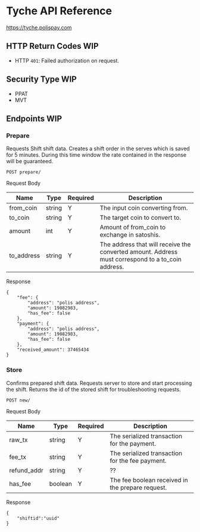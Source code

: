 # Tyche API Reference

https://tyche.polispay.com

## HTTP Return Codes WIP
* HTTP `401`: Failed authorization on request.

## Security Type WIP
* PPAT
* MVT

## Endpoints WIP

### Prepare
Requests Shift shift data. Creates a shift order in the serves which is saved for 5 minutes. During this time window the rate contained in the response will be guaranteed.

```
POST prepare/
```

Request Body

| Name       | Type   | Required | Description                                                                                       |
|------------|--------|----------|---------------------------------------------------------------------------------------------------|
| from_coin  | string | Y        | The input coin converting from.                                                                   |
| to_coin    | string | Y        | The target coin to convert to.                                                                    |
| amount     | int    | Y        | Amount of from_coin to exchange in satoshis.                                                      |
| to_address | string | Y        | The address that will receive the converted amount. Address must correspond to a to_coin address. |


Response
```
{
    "fee": {
        "address": "polis address",
        "amount": 19082983,
        "has_fee": false
    },
    "payment": {
        "address": "polis address",
        "amount": 19082983,
        "has_fee": false
    },
    "received_amount": 37465434
}
```

### Store
Confirms prepared shift data. Requests server to store and start processing the shift. Returns the id of the stored shift for troubleshooting requests.

```
POST new/
```

Request Body

| Name       | Type   | Required | Description                                                                                       |
|------------|--------|----------|---------------------------------------------------------------------------------------------------|
| raw_tx  | string | Y        | The serialized transaction for the payment.                                                                   |
| fee_tx    | string | Y        | The serialized transaction for the fee payment.                                                                    |
| refund_addr     | string    | Y        | ??                                                      |
| has_fee | boolean | Y        | The fee boolean received in the prepare request. |


Response
```
{
    "shiftid":"uuid"
}
```